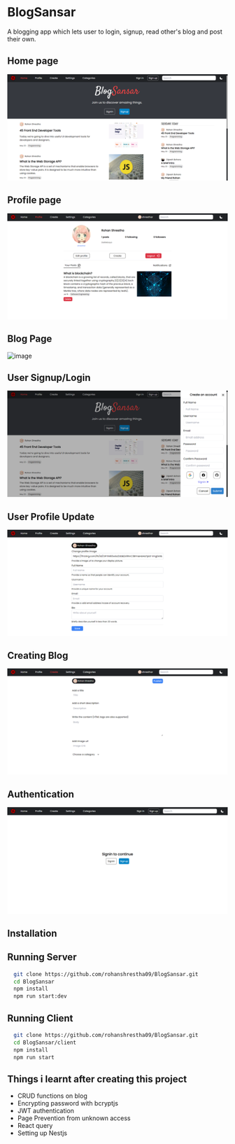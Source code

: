 # BlogSansar

A blogging app which lets user to login, signup, read other's blog and post their own.

## Home page

![image](/client/src/images/home.png)

## Profile page

![image](/client/src/images/profile.png)

## Blog Page

![image](/client/src/images/blog.png)

## User Signup/Login

![image](/client/src/images/signup.png)

## User Profile Update

![image](/client/src/images/edit.png)

## Creating Blog

![image](/client/src/images/create.png)

## Authentication

![image](/client/src/images/auth.png)

## Installation

## Running Server

```bash
  git clone https://github.com/rohanshrestha09/BlogSansar.git
  cd BlogSansar
  npm install
  npm run start:dev
```

## Running Client

```bash
  git clone https://github.com/rohanshrestha09/BlogSansar.git
  cd BlogSansar/client
  npm install
  npm run start
```

## Things i learnt after creating this project

- CRUD functions on blog
- Encrypting password with bcryptjs
- JWT authentication
- Page Prevention from unknown access
- React query
- Setting up Nestjs
